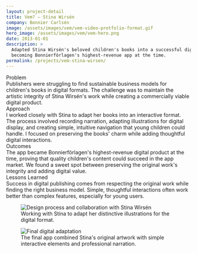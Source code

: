 ```yaml
---
layout: project-detail
title: Vem? – Stina Wirsén
company: Bonnier Carlsén
image: /assets/images/vem/vem-video-protfolio-format.gif
hero_image: /assets/images/vem/vem-hero.png
date: 2013-01-01
description: >
  Adapted Stina Wirsén's beloved children's books into a successful digital format,
  becoming Bonnierförlagen's highest-revenue app at the time.
permalink: /projects/vem-stina-wirsen/
---
```


<div class="project-grid">
  <div class="grid-headline">Problem</div>
  <div class="grid-content">
    Publishers were struggling to find sustainable business models for children's books in digital formats. The challenge was to maintain the artistic integrity of Stina Wirsén's work while creating a commercially viable digital product.
  </div>
  
  <div class="grid-headline">Approach</div>
  <div class="grid-content">
    I worked closely with Stina to adapt her books into an interactive format. The process involved recording narration, adapting illustrations for digital display, and creating simple, intuitive navigation that young children could handle. I focused on preserving the books' charm while adding thoughtful digital interactions.
  </div>

  <div class="grid-headline">Outcomes</div>
  <div class="grid-content">
    The app became Bonnierförlagen's highest-revenue digital product at the time, proving that quality children's content could succeed in the app market. We found a sweet spot between preserving the original work's integrity and adding digital value.
  </div>

  <div class="grid-headline">Lessons Learned</div>
  <div class="grid-content">
    Success in digital publishing comes from respecting the original work while finding the right business model. Simple, thoughtful interactions often work better than complex features, especially for young users.
  </div>
</div>

<figure class="project-image">
  <img src="/assets/images/vem/process.png" alt="Design process and collaboration with Stina Wirsén">
  <figcaption>Working with Stina to adapt her distinctive illustrations for the digital format.</figcaption>
</figure>

<figure class="project-image">
  <img src="/assets/images/vem/final.png" alt="Final digital adaptation">
  <figcaption>The final app combined Stina's original artwork with simple interactive elements and professional narration.</figcaption>
</figure>